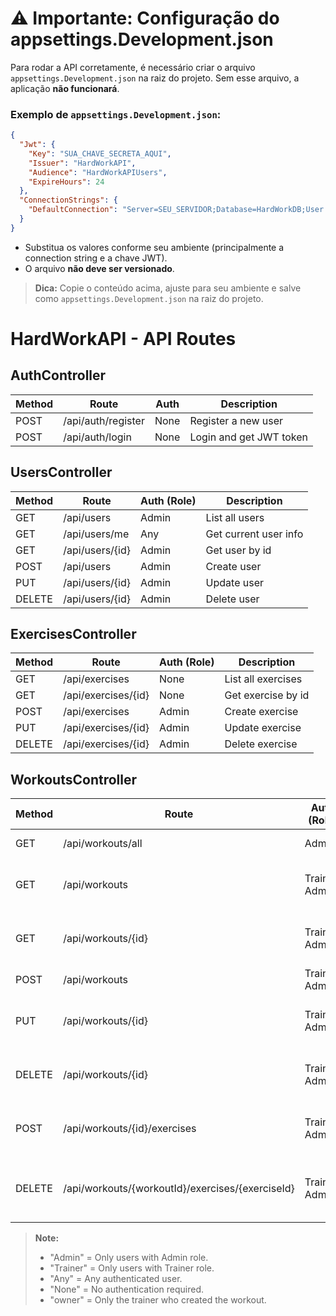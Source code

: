 ﻿# ⚠️ Importante: Configuração do appsettings.Development.json

Para rodar a API corretamente, é necessário criar o arquivo `appsettings.Development.json` na raiz do projeto. Sem esse arquivo, a aplicação **não funcionará**.

### Exemplo de `appsettings.Development.json`:

```json
{
  "Jwt": {
    "Key": "SUA_CHAVE_SECRETA_AQUI",
    "Issuer": "HardWorkAPI",
    "Audience": "HardWorkAPIUsers",
    "ExpireHours": 24
  },
  "ConnectionStrings": {
    "DefaultConnection": "Server=SEU_SERVIDOR;Database=HardWorkDB;User Id=SEU_USUARIO;Password=SUA_SENHA;TrustServerCertificate=True;"
  }
}
```

- Substitua os valores conforme seu ambiente (principalmente a connection string e a chave JWT).
- O arquivo **não deve ser versionado**.

> **Dica:** Copie o conteúdo acima, ajuste para seu ambiente e salve como `appsettings.Development.json` na raiz do projeto.

# HardWorkAPI - API Routes

## AuthController

| Method | Route              | Auth         | Description                |
|--------|--------------------|--------------|----------------------------|
| POST   | /api/auth/register | None         | Register a new user        |
| POST   | /api/auth/login    | None         | Login and get JWT token    |

## UsersController

| Method | Route           | Auth (Role) | Description                |
|--------|-----------------|-------------|----------------------------|
| GET    | /api/users      | Admin       | List all users             |
| GET    | /api/users/me   | Any         | Get current user info      |
| GET    | /api/users/{id} | Admin       | Get user by id             |
| POST   | /api/users      | Admin       | Create user                |
| PUT    | /api/users/{id} | Admin       | Update user                |
| DELETE | /api/users/{id} | Admin       | Delete user                |

## ExercisesController

| Method | Route                | Auth (Role) | Description                |
|--------|----------------------|-------------|----------------------------|
| GET    | /api/exercises       | None        | List all exercises         |
| GET    | /api/exercises/{id}  | None        | Get exercise by id         |
| POST   | /api/exercises       | Admin       | Create exercise            |
| PUT    | /api/exercises/{id}  | Admin       | Update exercise            |
| DELETE | /api/exercises/{id}  | Admin       | Delete exercise            |

## WorkoutsController

| Method | Route                                      | Auth (Role)      | Description                                 |
|--------|--------------------------------------------|------------------|---------------------------------------------|
| GET    | /api/workouts/all                          | Admin            | List all workouts                           |
| GET    | /api/workouts                              | Trainer, Admin   | List workouts created by logged-in trainer  |
| GET    | /api/workouts/{id}                         | Trainer, Admin   | Get workout by id (owner or admin only)     |
| POST   | /api/workouts                              | Trainer, Admin   | Create workout                              |
| PUT    | /api/workouts/{id}                         | Trainer, Admin   | Update workout (owner or admin only)        |
| DELETE | /api/workouts/{id}                         | Trainer, Admin   | Delete workout (owner or admin only)        |
| POST   | /api/workouts/{id}/exercises               | Trainer, Admin   | Add exercise to workout (owner/admin only)  |
| DELETE | /api/workouts/{workoutId}/exercises/{exerciseId} | Trainer, Admin   | Remove exercise from workout (owner/admin only) |


> **Note:**
> - "Admin" = Only users with Admin role.
> - "Trainer" = Only users with Trainer role.
> - "Any" = Any authenticated user.
> - "None" = No authentication required.
> - "owner" = Only the trainer who created the workout.